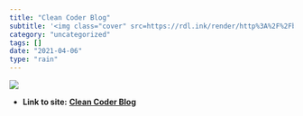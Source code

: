 ```yaml
---
title: "Clean Coder Blog"
subtitle: '<img class="cover" src=https://rdl.ink/render/http%3A%2F%2Fblog.cleancoder.com%2Funcle-bob%2F2017%2F...'
category: "uncategorized"
tags: []
date: "2021-04-06"
type: "rain"
---
```

<img class="cover" src=https://rdl.ink/render/http%3A%2F%2Fblog.cleancoder.com%2Funcle-bob%2F2017%2F03%2F03%2FTDD-Harms-Architecture.html%3F__s%3Dsp8sgb9wzgpq5zssprse>


* **Link to site:** **[Clean Coder Blog](http://blog.cleancoder.com/uncle-bob/2017/03/03/TDD-Harms-Architecture.html?__s=sp8sgb9wzgpq5zssprse)**